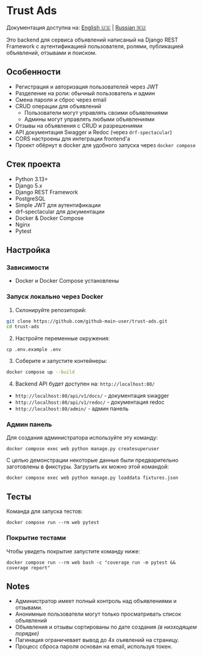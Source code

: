 # Trust Ads

Документация доступна на:
[English 🇺🇸](README.md) | [Russian 🇷🇺](README.ru.md)

Это backend для сервиса объявлений написаный на Django REST Framework с аутентификацией пользователя, ролями, публикацией объявлений, отзывами и поиском.

## Особенности

- Регистрация и авторизация пользователей через JWT
- Разделение на роли: обычный пользователь и админ
- Смена пароля и сброс через email
- CRUD операции для объявлений
  - Пользователи могут управлять своими объявлениями
  - Админы могут управлять любыми объявлениями
- Отзывы на объявления с CRUD и разрешениями
- API документация Swagger и Redoc (через `drf-spectacular`)
- CORS настроены для интеграции frontend'а
- Проект обёрнут в docker для удобного запуска через `docker compose`

## Стек проекта

- Python 3.13+
- Django 5.x
- Django REST Framework
- PostgreSQL
- Simple JWT для аутентификации
- drf-spectacular для документации
- Docker & Docker Compose
- Nginx
- Pytest

## Настройка

### Зависимости

- Docker и Docker Compose установлены

### Запуск локально через Docker

1. Склонируйте репозиторий:
```bash
git clone https://github.com/github-main-user/trust-ads.git
cd trust-ads
```

2. Настройте переменные окружения:
```shell
cp .env.example .env
```

3. Соберите и запустите контейнеры:
```bash
docker compose up --build
```

4. Backend API будет доступен на: `http://localhost:80/`

- `http://localhost:80/api/v1/docs/` - документация swagger
- `http://localhost:80/api/v1/redoc/` - документация redoc
- `http://localhost:80/admin/` - админ панель

### Админ панель
Для создания администратора используйте эту команду:
```shell
docker compose exec web python manage.py createsuperuser
```

С целью демонстрации некоторые данные были предварительно заготовлены в фикстуры.
Загрузить их можно этой командой:
```shell
docker compose exec web python manage.py loaddata fixtures.json
```

## Тесты

Команда для запуска тестов:
```shell
docker compose run --rm web pytest
```

### Покрытие тестами

Чтобы увидеть покрытие запустите команду ниже:
```shell
docker compose run --rm web bash -c "coverage run -m pytest && coverage report"
```

## Notes

* Администратор имеет полный контроль над объявлениями и отзывами.
* Анонимные пользователи могут только просматривать список объявлений
* Объявления и отзывы сортированы по дате создания *(в низходящем порядке)*
* Пагинация ограничевает вывод до 4х оъявлений на страницу.
* Процесс сброса пароля основан на email, используя токен.

